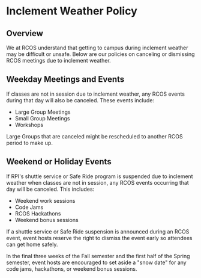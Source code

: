 # Inclement Weather Policy

## Overview

We at RCOS understand that getting to campus during inclement weather may be difficult or unsafe. Below are our policies on canceling or dismissing RCOS meetings due to inclement weather.

## Weekday Meetings and Events

If classes are not in session due to inclement weather, any RCOS events during that day will also be canceled. These events include:

- Large Group Meetings
- Small Group Meetings
- Workshops

Large Groups that are canceled might be rescheduled to another RCOS period to make up.

## Weekend or Holiday Events

If RPI's shuttle service or Safe Ride program is suspended due to inclement weather when classes are not in session, any RCOS events occurring that day will be canceled. This includes:

- Weekend work sessions
- Code Jams
- RCOS Hackathons
- Weekend bonus sessions

If a shuttle service or Safe Ride suspension is announced during an RCOS event, event hosts reserve the right to dismiss the event early so attendees can get home safely.

In the final three weeks of the Fall semester and the first half of the Spring semester, event hosts are encouraged to set aside a "snow date" for any code jams, hackathons, or weekend bonus sessions.
